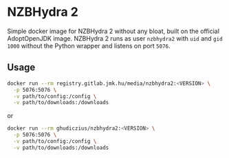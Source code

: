 # NZBHydra 2

Simple docker image for NZBHydra 2 without any bloat, built on the official AdoptOpenJDK image. NZBHydra 2 runs as user `nzbhydra2` with `uid` and `gid` `1000` without the Python wrapper and listens on port `5076`.

## Usage

```sh
docker run --rm registry.gitlab.jmk.hu/media/nzbhydra2:<VERSION> \
  -p 5076:5076 \
  -v path/to/config:/config \
  -v path/to/downloads:/downloads
```

or

```sh
docker run --rm ghudiczius/nzbhydra2:<VERSION> \
  -p 5076:5076 \
  -v path/to/config:/config \
  -v path/to/downloads:/downloads
```
